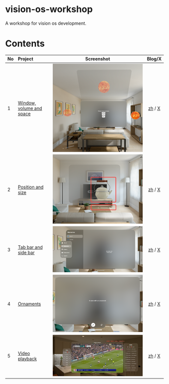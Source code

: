 # vision-os-workshop
A workshop for vision os development.

# Contents

| No | Project | Screenshot | Blog/X |
|:--|:--|:--:|:--:|
| 1 | [Window, volume and space](1_WindowVolumeSpace) | ![s1](/1_WindowVolumeSpace/1_WindowVolumeSpace.png)| [zh](https://xz3t11cmy1.feishu.cn/wiki/UaYSw4pyniTSeWkMk4ScJUS0nbb) / [X](https://twitter.com/xchester16/status/1739982269841080427) |
| 2 | [Position and size](2_PositionAndSize) | ![s2](/2_PositionAndSize/2_PositionAndSize.png) | [zh](https://xz3t11cmy1.feishu.cn/wiki/R9RewMYggiOPN5kUkkcc1Ms3nBe) / [X](https://twitter.com/xchester16/status/1740289283502776380) |
| 3 | [Tab bar and side bar](3_TabBarAndSideBar) | ![s2](/3_TabBarAndSideBar/3_TabBarAndSideBar.png) | [zh](https://xz3t11cmy1.feishu.cn/wiki/S2GzwMEg2irRuPkMYNYcXc06n2e) / [X](https://twitter.com/xchester16/status/1741116677469925612) |
| 4 | [Ornaments](4_Ornaments) | ![s2](/4_Ornaments/4_Ornaments.png) | [zh](https://xz3t11cmy1.feishu.cn/wiki/AX30wDyG9iamgskAUqYcM7GEnld) / [X](https://twitter.com/xchester16/status/1741734126645084559) |
| 5 | [Video playback](5_VideoPlayback) | ![s2](/5_VideoPlayback/5_VideoPlayback.png) | [zh](https://xz3t11cmy1.feishu.cn/wiki/LNv1wZX7figPuokSYSUcLGHqnXb) / [X](https://twitter.com/xchester16/status/1742536344935731383) |